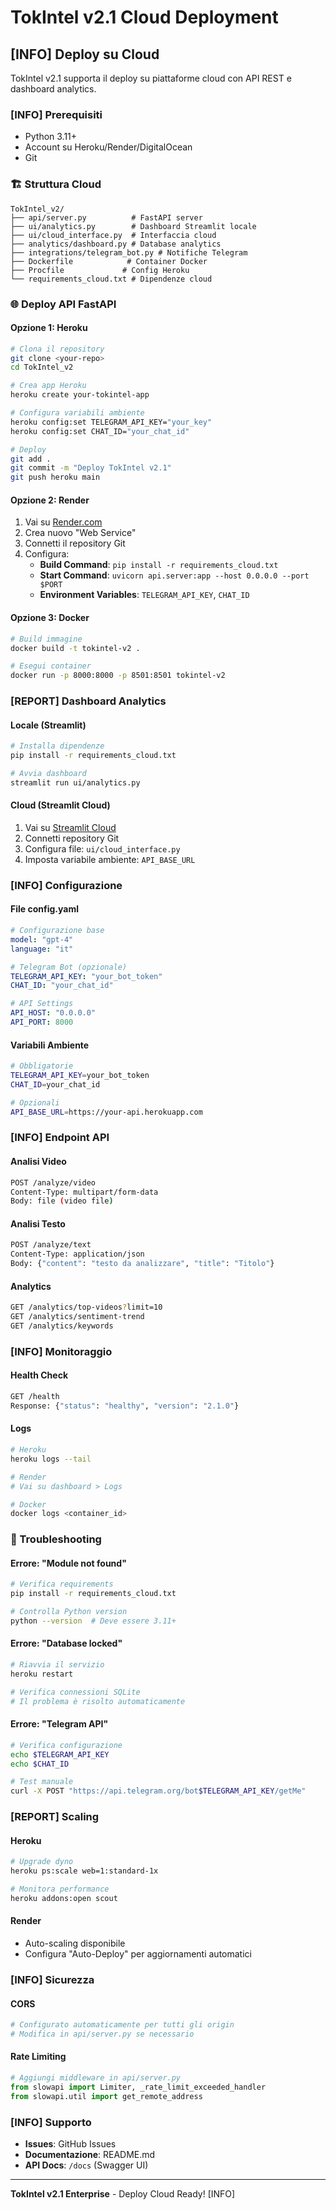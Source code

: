 # TokIntel v2.1 Cloud Deployment

## [INFO] Deploy su Cloud

TokIntel v2.1 supporta il deploy su piattaforme cloud con API REST e dashboard analytics.

### [INFO] Prerequisiti

- Python 3.11+
- Account su Heroku/Render/DigitalOcean
- Git

### 🏗️ Struttura Cloud

```
TokIntel_v2/
├── api/server.py          # FastAPI server
├── ui/analytics.py        # Dashboard Streamlit locale
├── ui/cloud_interface.py  # Interfaccia cloud
├── analytics/dashboard.py # Database analytics
├── integrations/telegram_bot.py # Notifiche Telegram
├── Dockerfile            # Container Docker
├── Procfile             # Config Heroku
└── requirements_cloud.txt # Dipendenze cloud
```

### 🌐 Deploy API FastAPI

#### Opzione 1: Heroku

```bash
# Clona il repository
git clone <your-repo>
cd TokIntel_v2

# Crea app Heroku
heroku create your-tokintel-app

# Configura variabili ambiente
heroku config:set TELEGRAM_API_KEY="your_key"
heroku config:set CHAT_ID="your_chat_id"

# Deploy
git add .
git commit -m "Deploy TokIntel v2.1"
git push heroku main
```

#### Opzione 2: Render

1. Vai su [Render.com](https://render.com)
2. Crea nuovo "Web Service"
3. Connetti il repository Git
4. Configura:
   - **Build Command**: `pip install -r requirements_cloud.txt`
   - **Start Command**: `uvicorn api.server:app --host 0.0.0.0 --port $PORT`
   - **Environment Variables**: `TELEGRAM_API_KEY`, `CHAT_ID`

#### Opzione 3: Docker

```bash
# Build immagine
docker build -t tokintel-v2 .

# Esegui container
docker run -p 8000:8000 -p 8501:8501 tokintel-v2
```

### [REPORT] Dashboard Analytics

#### Locale (Streamlit)

```bash
# Installa dipendenze
pip install -r requirements_cloud.txt

# Avvia dashboard
streamlit run ui/analytics.py
```

#### Cloud (Streamlit Cloud)

1. Vai su [Streamlit Cloud](https://streamlit.io/cloud)
2. Connetti repository Git
3. Configura file: `ui/cloud_interface.py`
4. Imposta variabile ambiente: `API_BASE_URL`

### [INFO] Configurazione

#### File config.yaml

```yaml
# Configurazione base
model: "gpt-4"
language: "it"

# Telegram Bot (opzionale)
TELEGRAM_API_KEY: "your_bot_token"
CHAT_ID: "your_chat_id"

# API Settings
API_HOST: "0.0.0.0"
API_PORT: 8000
```

#### Variabili Ambiente

```bash
# Obbligatorie
TELEGRAM_API_KEY=your_bot_token
CHAT_ID=your_chat_id

# Opzionali
API_BASE_URL=https://your-api.herokuapp.com
```

### [INFO] Endpoint API

#### Analisi Video
```bash
POST /analyze/video
Content-Type: multipart/form-data
Body: file (video file)
```

#### Analisi Testo
```bash
POST /analyze/text
Content-Type: application/json
Body: {"content": "testo da analizzare", "title": "Titolo"}
```

#### Analytics
```bash
GET /analytics/top-videos?limit=10
GET /analytics/sentiment-trend
GET /analytics/keywords
```

### [INFO] Monitoraggio

#### Health Check
```bash
GET /health
Response: {"status": "healthy", "version": "2.1.0"}
```

#### Logs
```bash
# Heroku
heroku logs --tail

# Render
# Vai su dashboard > Logs

# Docker
docker logs <container_id>
```

### 🚨 Troubleshooting

#### Errore: "Module not found"
```bash
# Verifica requirements
pip install -r requirements_cloud.txt

# Controlla Python version
python --version  # Deve essere 3.11+
```

#### Errore: "Database locked"
```bash
# Riavvia il servizio
heroku restart

# Verifica connessioni SQLite
# Il problema è risolto automaticamente
```

#### Errore: "Telegram API"
```bash
# Verifica configurazione
echo $TELEGRAM_API_KEY
echo $CHAT_ID

# Test manuale
curl -X POST "https://api.telegram.org/bot$TELEGRAM_API_KEY/getMe"
```

### [REPORT] Scaling

#### Heroku
```bash
# Upgrade dyno
heroku ps:scale web=1:standard-1x

# Monitora performance
heroku addons:open scout
```

#### Render
- Auto-scaling disponibile
- Configura "Auto-Deploy" per aggiornamenti automatici

### [INFO] Sicurezza

#### CORS
```python
# Configurato automaticamente per tutti gli origin
# Modifica in api/server.py se necessario
```

#### Rate Limiting
```python
# Aggiungi middleware in api/server.py
from slowapi import Limiter, _rate_limit_exceeded_handler
from slowapi.util import get_remote_address
```

### [INFO] Supporto

- **Issues**: GitHub Issues
- **Documentazione**: README.md
- **API Docs**: `/docs` (Swagger UI)

---

**TokIntel v2.1 Enterprise** - Deploy Cloud Ready! [INFO] 